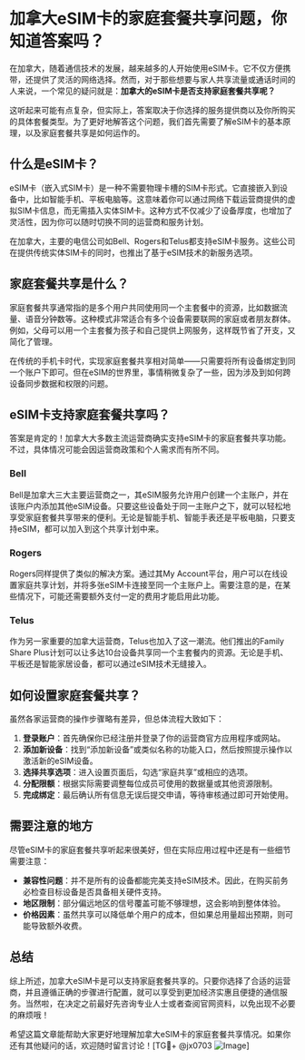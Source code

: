 # 加拿大eSIM卡的家庭套餐共享问题，你知道答案吗？

在加拿大，随着通信技术的发展，越来越多的人开始使用eSIM卡。它不仅方便携带，还提供了灵活的网络选择。然而，对于那些想要与家人共享流量或通话时间的人来说，一个常见的疑问就是：**加拿大的eSIM卡是否支持家庭套餐共享呢？**

这听起来可能有点复杂，但实际上，答案取决于你选择的服务提供商以及你所购买的具体套餐类型。为了更好地解答这个问题，我们首先需要了解eSIM卡的基本原理，以及家庭套餐共享是如何运作的。

## 什么是eSIM卡？

eSIM卡（嵌入式SIM卡）是一种不需要物理卡槽的SIM卡形式。它直接嵌入到设备中，比如智能手机、平板电脑等。这意味着你可以通过网络下载运营商提供的虚拟SIM卡信息，而无需插入实体SIM卡。这种方式不仅减少了设备厚度，也增加了灵活性，因为你可以随时切换不同的运营商和服务计划。

在加拿大，主要的电信公司如Bell、Rogers和Telus都支持eSIM卡服务。这些公司在提供传统实体SIM卡的同时，也推出了基于eSIM技术的新服务选项。

## 家庭套餐共享是什么？

家庭套餐共享通常指的是多个用户共同使用同一个主套餐中的资源，比如数据流量、语音分钟数等。这种模式非常适合有多个设备需要联网的家庭或者朋友群体。例如，父母可以用一个主套餐为孩子和自己提供上网服务，这样既节省了开支，又简化了管理。

在传统的手机卡时代，实现家庭套餐共享相对简单——只需要将所有设备绑定到同一个账户下即可。但在eSIM的世界里，事情稍微复杂了一些，因为涉及到如何跨设备同步数据和权限的问题。

## eSIM卡支持家庭套餐共享吗？

答案是肯定的！加拿大大多数主流运营商确实支持eSIM卡的家庭套餐共享功能。不过，具体情况可能会因运营商政策和个人需求而有所不同。

### Bell
Bell是加拿大三大主要运营商之一，其eSIM服务允许用户创建一个主账户，并在该账户内添加其他eSIM设备。只要这些设备处于同一主账户之下，就可以轻松地享受家庭套餐共享带来的便利。无论是智能手机、智能手表还是平板电脑，只要支持eSIM，都可以加入到这个共享计划中来。

### Rogers
Rogers同样提供了类似的解决方案。通过其My Account平台，用户可以在线设置家庭共享计划，并将多张eSIM卡连接至同一个主账户上。需要注意的是，在某些情况下，可能还需要额外支付一定的费用才能启用此功能。

### Telus
作为另一家重要的加拿大运营商，Telus也加入了这一潮流。他们推出的Family Share Plus计划可以让多达10台设备共享同一个主套餐内的资源。无论是手机、平板还是智能家居设备，都可以通过eSIM技术无缝接入。

## 如何设置家庭套餐共享？

虽然各家运营商的操作步骤略有差异，但总体流程大致如下：

1. **登录账户**：首先确保你已经注册并登录了你的运营商官方应用程序或网站。
2. **添加新设备**：找到“添加新设备”或类似名称的功能入口，然后按照提示操作以激活新的eSIM设备。
3. **选择共享选项**：进入设置页面后，勾选“家庭共享”或相应的选项。
4. **分配限额**：根据实际需要调整每位成员可使用的数据量或其他资源限制。
5. **完成绑定**：最后确认所有信息无误后提交申请，等待审核通过即可开始使用。

## 需要注意的地方

尽管eSIM卡的家庭套餐共享听起来很美好，但在实际应用过程中还是有一些细节需要注意：

- **兼容性问题**：并不是所有的设备都能完美支持eSIM技术。因此，在购买前务必检查目标设备是否具备相关硬件支持。
- **地区限制**：部分偏远地区的信号覆盖可能不够理想，这会影响到整体体验。
- **价格因素**：虽然共享可以降低单个用户的成本，但如果总用量超出预期，则可能导致额外收费。

## 总结

综上所述，加拿大eSIM卡是可以支持家庭套餐共享的。只要你选择了合适的运营商，并且遵循正确的步骤进行配置，就可以享受到更加经济实惠且便捷的通信服务。当然啦，在决定之前最好先咨询专业人士或者查阅官网资料，以免出现不必要的麻烦哦！

希望这篇文章能帮助大家更好地理解加拿大eSIM卡的家庭套餐共享情况。如果你还有其他疑问的话，欢迎随时留言讨论！[TG💪+ @jx0703 ![Image](https://github.com/user-attachments/assets/dbca1d08-cadb-493c-b0ec-ad6f7a83f270)]